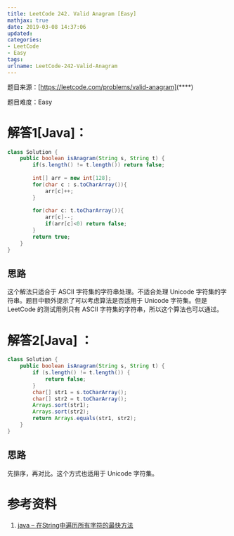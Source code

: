 ```yaml
---
title: LeetCode 242. Valid Anagram [Easy]
mathjax: true
date: 2019-03-08 14:37:06
updated:
categories:
- LeetCode
- Easy
tags:
urlname: LeetCode-242-Valid-Anagram
---
```




<!-- more -->

题目来源：[https://leetcode.com/problems/valid-anagram](****)

题目难度：Easy



# 解答1[Java]：

```java
class Solution {
    public boolean isAnagram(String s, String t) {
        if(s.length() != t.length()) return false;
        
        int[] arr = new int[128];
        for(char c : s.toCharArray()){
            arr[c]++;
        }
        
        for(char c: t.toCharArray()){
            arr[c]--;
            if(arr[c]<0) return false;
        }
        return true;
    }
}
```

## 思路

这个解法只适合于 ASCII 字符集的字符串处理。不适合处理 Unicode 字符集的字符串。题目中额外提示了可以考虑算法是否适用于 Unicode 字符集。但是 LeetCode 的测试用例只有 ASCII 字符集的字符串，所以这个算法也可以通过。



# 解答2[Java] ：

```java
class Solution {
    public boolean isAnagram(String s, String t) {
        if (s.length() != t.length()) {
            return false;
        }
        char[] str1 = s.toCharArray();
        char[] str2 = t.toCharArray();
        Arrays.sort(str1);
        Arrays.sort(str2);
        return Arrays.equals(str1, str2);
    }
}
```

## 思路

先排序，再对比。这个方式也适用于 Unicode 字符集。

# 参考资料

1. [java – 在String中遍历所有字符的最快方法](https://codeday.me/bug/20170531/19427.html)